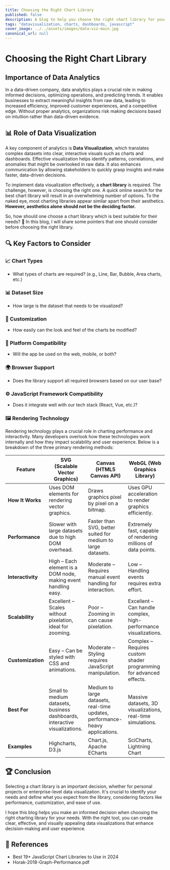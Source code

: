 ```yaml
---
title: Choosing the Right Chart Library
published: false
description: A blog to help you choose the right chart library for your needs
tags: "datavisualization, charts, dashboards, javascript"
cover_image: ../../assets/images/data-viz-main.jpg
canonical_url: null
---
```


# Choosing the Right Chart Library

## Importance of Data Analytics

In a data-driven company, data analytics plays a crucial role in making informed decisions, optimizing operations, and predicting trends. It enables businesses to extract meaningful insights from raw data, leading to increased efficiency, improved customer experiences, and a competitive edge. Without proper analytics, organizations risk making decisions based on intuition rather than data-driven evidence.

## 📊 Role of Data Visualization

A key component of analytics is **Data Visualization**, which translates complex datasets into clear, interactive visuals such as charts and dashboards. Effective visualization helps identify patterns, correlations, and anomalies that might be overlooked in raw data. It also enhances communication by allowing stakeholders to quickly grasp insights and make faster, data-driven decisions.

To implement data visualization effectively, a **chart library** is required. The challenge, however, is choosing the right one. A quick online search for the best chart library will result in an overwhelming number of options. To the naked eye, most charting libraries appear similar apart from their aesthetics. **However, aesthetics alone should not be the deciding factor.**

So, how should one choose a chart library which is best suitable for their needs? 🤔
In this blog, I will share some pointers that one should consider before choosing the right library.

## 🔍 Key Factors to Consider

### 📈 Chart Types

- What types of charts are required? (e.g., Line, Bar, Bubble, Area charts, etc.)

### 📊 Dataset Size

- How large is the dataset that needs to be visualized?

### 🎨 Customization

- How easily can the look and feel of the charts be modified?

### 📱 Platform Compatibility

- Will the app be used on the web, mobile, or both?

### 🌍 Browser Support

- Does the library support all required browsers based on our user base?

### ⚙️ JavaScript Framework Compatibility

- Does it integrate well with our tech stack (React, Vue, etc.)?

### 🖼️ Rendering Technology

Rendering technology plays a crucial role in charting performance and interactivity. Many developers overlook how these technologies work internally and how they impact scalability and user experience. Below is a breakdown of the three primary rendering methods:

| Feature           | **SVG (Scalable Vector Graphics)**                                         | **Canvas (HTML5 Canvas API)**                                                | **WebGL (Web Graphics Library)**                                   |
| ----------------- | -------------------------------------------------------------------------- | ---------------------------------------------------------------------------- | ------------------------------------------------------------------ |
| **How It Works**  | Uses DOM elements for rendering vector graphics.                           | Draws graphics pixel by pixel on a bitmap.                                   | Uses GPU acceleration to render graphics efficiently.              |
| **Performance**   | Slower with large datasets due to high DOM overhead.                       | Faster than SVG, better suited for medium to large datasets.                 | Extremely fast, capable of rendering millions of data points.      |
| **Interactivity** | High – Each element is a DOM node, making event handling easy.             | Moderate – Requires manual event handling for interaction.                   | Low – Handling events requires extra effort.                       |
| **Scalability**   | Excellent – Scales without pixelation, ideal for zooming.                  | Poor – Zooming in can cause pixelation.                                      | Excellent – Can handle complex, high-performance visualizations.   |
| **Customization** | Easy – Can be styled with CSS and animations.                              | Moderate – Styling requires JavaScript manipulation.                         | Complex – Requires custom shader programming for advanced effects. |
| **Best For**      | Small to medium datasets, business dashboards, interactive visualizations. | Medium to large datasets, real-time updates, performance-heavy applications. | Massive datasets, 3D visualizations, real-time simulations.        |
| **Examples**      | Highcharts, D3.js                                                          | Chart.js, Apache ECharts                                                     | SciCharts, Lightning Chart                                         |

## 🏆 Conclusion

Selecting a chart library is an important decision, whether for personal projects or enterprise-level data visualization. It's crucial to identify your needs and define what you expect from the library, considering factors like performance, customization, and ease of use.

I hope this blog helps you make an informed decision when choosing the right charting library for your needs. With the right tool, you can create clear, effective, and visually appealing data visualizations that enhance decision-making and user experience.

## 📄 References

- Best 19+ JavaScript Chart Libraries to Use in 2024
- Horak-2018-Graph-Performance.pdf
